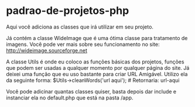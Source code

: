 padrao-de-projetos-php
======================

Aqui você adiciona as classes que irá utilizar em seu projeto.

Já contém a classe WideImage que é uma ótima classe para tratamento de imagens.
Você pode ver mais sobre seu funcionamento no site: http://wideimage.sourceforge.net

A classe Utils é onde eu coloco as funções básicas dos projetos, funções que podem ser usadas a qualquer momento por qualquer página do site.
Já deixei uma função que eu uso bastante para criar URL Amigável.
Utilizo ela da seguinte forma:
$Utils->cleanWords('url aqui'); # Retornaria: url-aqui

Você pode adicinar quantas classes quiser, basta depois dar include e instanciar ela no default.php que está na pasta /app.